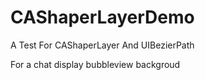 # CAShaperLayerDemo
A Test For CAShaperLayer And UIBezierPath


For a chat display bubbleview backgroud 

